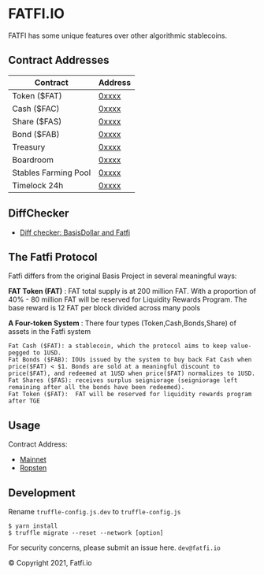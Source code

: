 # FATFI.IO

FATFI has some unique features over other algorithmic stablecoins.
## Contract Addresses
| Contract  | Address |
| ------------- | ------------- |
| Token ($FAT) | [0xxxx](https://etherscan.io/token/0xxx) |
| Cash ($FAC) | [0xxxx](https://etherscan.io/token/0xxx) |
| Share ($FAS) | [0xxxx](https://xxx) |
| Bond ($FAB) | [0xxxx](https://xxx) |
| Treasury | [0xxxx](https://xxx) |
| Boardroom | [0xxxx](https://xxx) |
| Stables Farming Pool | [0xxxx](https://xxx#code) |
| Timelock 24h | [0xxxx](https://etherscan.io/token/0xxx) |

## DiffChecker
* [Diff checker: BasisDollar and Fatfi](https://www.diffchecker.com/KVlWQm0A)


## The Fatfi Protocol

Fatfi differs from the original Basis Project in several meaningful ways:

**FAT Token (FAT)** :
FAT total supply is at 200 million FAT. With a proportion of 40% - 80 million FAT will be reserved for Liquidity Rewards Program. The base reward is 12 FAT per block divided across many pools

**A Four-token System** :
There four types (Token,Cash,Bonds,Share) of assets in the Fatfi system

    Fat Cash ($FAT): a stablecoin, which the protocol aims to keep value-pegged to 1USD.
    Fat Bonds ($FAB): IOUs issued by the system to buy back Fat Cash when price($FAT) < $1. Bonds are sold at a meaningful discount to price($FAT), and redeemed at 1USD when price($FAT) normalizes to 1USD.
    Fat Shares ($FAS): receives surplus seigniorage (seigniorage left remaining after all the bonds have been redeemed).
    Fat Token ($FAT):  FAT will be reserved for liquidity rewards program after TGE

## Usage
Contract Address:
* [Mainnet]()
* [Ropsten](https://ropsten.etherscan.io/address/0x5f81f85a25a6e330bda410c0e7ceb35f8473b072)

## Development
Rename `truffle-config.js.dev` to `truffle-config.js`
```
$ yarn install
$ truffle migrate --reset --network [option]

```

For security concerns, please submit an issue here.
``
dev@fatfi.io
``

© Copyright 2021, Fatfi.io
